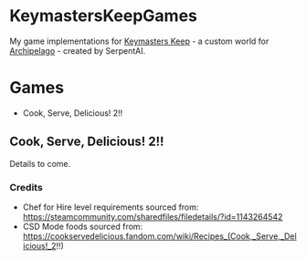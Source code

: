 # KeymastersKeepGames
My game implementations for [Keymasters Keep](https://github.com/SerpentAI/Archipelago/releases?q=keymaster&expanded=true) -
a custom world for [Archipelago](https://archipelago.gg/) - created by SerpentAI.

# Games
- Cook, Serve, Delicious! 2!!

## Cook, Serve, Delicious! 2!!
Details to come.

### Credits
- Chef for Hire level requirements sourced from: https://steamcommunity.com/sharedfiles/filedetails/?id=1143264542
- CSD Mode foods sourced from: https://cookservedelicious.fandom.com/wiki/Recipes_(Cook,_Serve,_Delicious!_2!!)